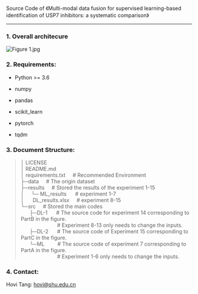 Source Code of 《Multi-modal data fusion for supervised learning-based identification of USP7 inhibitors: a systematic comparison》

---

### 1. Overall architecure

![Figure 1.jpg](https://s2.loli.net/2022/07/12/Q6lrSmyGkBAagXM.jpg)


### 2. Requirements:

- Python >= 3.6

- numpy

- pandas

- scikit_learn

- pytorch

- tqdm

  

### 3. Document Structure:

> │  LICENSE </br>
> │  README.md </br>
> │  requirements.txt&nbsp;&nbsp;&nbsp;&nbsp;&nbsp;# Recommended Environment </br>
> ├─data&nbsp;&nbsp;&nbsp;&nbsp;&nbsp;# The origin dataset</br>
> ├─results&nbsp;&nbsp;&nbsp;&nbsp;&nbsp;# Stored the results of the experiment 1-15</br>
> │       &nbsp;&nbsp;&nbsp;&nbsp;└─&nbsp;ML_results&nbsp;&nbsp;&nbsp;&nbsp;&nbsp;&nbsp;#  experiment 1-7</br>
> │&nbsp;&nbsp;&nbsp;&nbsp;&nbsp;&nbsp;DL_results.xlsx&nbsp;&nbsp;&nbsp;&nbsp;&nbsp;#  experiment 8-15</br>
> └─src&nbsp;&nbsp;&nbsp;&nbsp;&nbsp;# Stored the main codes</br>
> &nbsp;&nbsp;&nbsp;&nbsp;&nbsp;&nbsp;├─DL-1&nbsp;&nbsp;&nbsp;&nbsp;&nbsp;   #  The source code for experiment 14 corresponding to PartB in the figure. </br>
> &nbsp;&nbsp;&nbsp;&nbsp;&nbsp;&nbsp;&nbsp;&nbsp;&nbsp;&nbsp;&nbsp;&nbsp;&nbsp;&nbsp;&nbsp;&nbsp;&nbsp;&nbsp;&nbsp;&nbsp;&nbsp;&nbsp;&nbsp;&nbsp;&nbsp;#  Experiment 8-13 only needs to change the inputs.</br>
> &nbsp;&nbsp;&nbsp;&nbsp;&nbsp;&nbsp;├─DL-2&nbsp;&nbsp;&nbsp;&nbsp;&nbsp;   #  The source code of Experiment 15 corresponding to PartC in the figure.</br>
> &nbsp;&nbsp;&nbsp;&nbsp;&nbsp;&nbsp;└─ML&nbsp;&nbsp;&nbsp;&nbsp;&nbsp;&nbsp;&nbsp;&nbsp;     #  The source code of experiment 7 corresponding to PartA in the figure.</br>
>  &nbsp;&nbsp;&nbsp;&nbsp;&nbsp;&nbsp;&nbsp;&nbsp;&nbsp;&nbsp;&nbsp;&nbsp;&nbsp;&nbsp;&nbsp;&nbsp;&nbsp;&nbsp;&nbsp;&nbsp;&nbsp;&nbsp;&nbsp;&nbsp;&nbsp;#  Experiment 1-6 only needs to change the inputs.</br>

 

### 4. Contact:

Hovi Tang: hovi@shu.edu.cn
